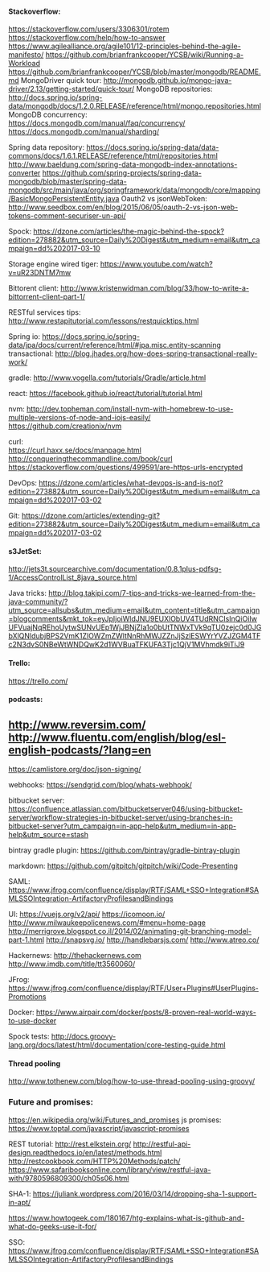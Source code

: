 

#### Stackoverflow:

https://stackoverflow.com/users/3306301/rotem
https://stackoverflow.com/help/how-to-answer
https://www.agilealliance.org/agile101/12-principles-behind-the-agile-manifesto/
https://github.com/brianfrankcooper/YCSB/wiki/Running-a-Workload
https://github.com/brianfrankcooper/YCSB/blob/master/mongodb/README.md
MongoDriver quick tour: http://mongodb.github.io/mongo-java-driver/2.13/getting-started/quick-tour/
MongoDB repositories: http://docs.spring.io/spring-data/mongodb/docs/1.2.0.RELEASE/reference/html/mongo.repositories.html
MongoDB concurrency: https://docs.mongodb.com/manual/faq/concurrency/
https://docs.mongodb.com/manual/sharding/

Spring data repository: https://docs.spring.io/spring-data/data-commons/docs/1.6.1.RELEASE/reference/html/repositories.html
http://www.baeldung.com/spring-data-mongodb-index-annotations-converter
https://github.com/spring-projects/spring-data-mongodb/blob/master/spring-data-mongodb/src/main/java/org/springframework/data/mongodb/core/mapping/BasicMongoPersistentEntity.java
Oauth2 vs jsonWebToken: http://www.seedbox.com/en/blog/2015/06/05/oauth-2-vs-json-web-tokens-comment-securiser-un-api/

Spock: https://dzone.com/articles/the-magic-behind-the-spock?edition=278882&utm_source=Daily%20Digest&utm_medium=email&utm_campaign=dd%202017-03-10

Storage engine wired tiger: https://www.youtube.com/watch?v=uR23DNTM7mw

Bittorent client: 
http://www.kristenwidman.com/blog/33/how-to-write-a-bittorrent-client-part-1/

RESTful services tips: http://www.restapitutorial.com/lessons/restquicktips.html

Spring io: https://docs.spring.io/spring-data/jpa/docs/current/reference/html/#jpa.misc.entity-scanning
transactional: http://blog.jhades.org/how-does-spring-transactional-really-work/

gradle: http://www.vogella.com/tutorials/Gradle/article.html

react: https://facebook.github.io/react/tutorial/tutorial.html


nvm: 
http://dev.topheman.com/install-nvm-with-homebrew-to-use-multiple-versions-of-node-and-iojs-easily/
https://github.com/creationix/nvm

curl:  
https://curl.haxx.se/docs/manpage.html
http://conqueringthecommandline.com/book/curl
https://stackoverflow.com/questions/499591/are-https-urls-encrypted

DevOps:
https://dzone.com/articles/what-devops-is-and-is-not?edition=273882&utm_source=Daily%20Digest&utm_medium=email&utm_campaign=dd%202017-03-02

Git:
https://dzone.com/articles/extending-git?edition=273882&utm_source=Daily%20Digest&utm_medium=email&utm_campaign=dd%202017-03-02

#### s3JetSet:

http://jets3t.sourcearchive.com/documentation/0.8.1plus-pdfsg-1/AccessControlList_8java_source.html


Java tricks: http://blog.takipi.com/7-tips-and-tricks-we-learned-from-the-java-community/?utm_source=allsubs&utm_medium=email&utm_content=title&utm_campaign=blogcomments&mkt_tok=eyJpIjoiWldJNU9EUXlObUV4TUdRNCIsInQiOiIwUFVuajNqREhoUytwSUNvUEp1WjJBNjZIa1o0bUtTNWxTVk9qTU0zejc0d0JGbXlQNldubjBPS2VmK1ZlOWZmZWltNnRhMWJZZnJjSzlESWYrYVZJZGM4TFc2N3dvS0NBeWtWNDQwK2d1WVBuaTFKUFA3Tjc1QjV1MVhmdk9iTiJ9

#### Trello:

https://trello.com/

#### podcasts:

http://www.reversim.com/
http://www.fluentu.com/english/blog/esl-english-podcasts/?lang=en
----------

https://camlistore.org/doc/json-signing/


webhooks:  https://sendgrid.com/blog/whats-webhook/

bitbucket server: https://confluence.atlassian.com/bitbucketserver046/using-bitbucket-server/workflow-strategies-in-bitbucket-server/using-branches-in-bitbucket-server?utm_campaign=in-app-help&utm_medium=in-app-help&utm_source=stash

bintray gradle plugin: https://github.com/bintray/gradle-bintray-plugin

markdown:  https://github.com/gitpitch/gitpitch/wiki/Code-Presenting

SAML:
https://www.jfrog.com/confluence/display/RTF/SAML+SSO+Integration#SAMLSSOIntegration-ArtifactoryProfilesandBindings


UI: 
https://vuejs.org/v2/api/
https://icomoon.io/
http://www.milwaukeepolicenews.com/#menu=home-page
http://merrigrove.blogspot.co.il/2014/02/animating-git-branching-model-part-1.html
http://snapsvg.io/
http://handlebarsjs.com/
http://www.atreo.co/

Hackernews:
http://thehackernews.com
http://www.imdb.com/title/tt3560060/

JFrog:
https://www.jfrog.com/confluence/display/RTF/User+Plugins#UserPlugins-Promotions

Docker:
https://www.airpair.com/docker/posts/8-proven-real-world-ways-to-use-docker

Spock tests:
http://docs.groovy-lang.org/docs/latest/html/documentation/core-testing-guide.html

#### Thread pooling

http://www.tothenew.com/blog/how-to-use-thread-pooling-using-groovy/

### Future and promises:
https://en.wikipedia.org/wiki/Futures_and_promises
js promises:   https://www.toptal.com/javascript/javascript-promises


REST tutorial: http://rest.elkstein.org/
http://restful-api-design.readthedocs.io/en/latest/methods.html
http://restcookbook.com/HTTP%20Methods/patch/
https://www.safaribooksonline.com/library/view/restful-java-with/9780596809300/ch05s06.html

SHA-1: 
https://juliank.wordpress.com/2016/03/14/dropping-sha-1-support-in-apt/


https://www.howtogeek.com/180167/htg-explains-what-is-github-and-what-do-geeks-use-it-for/

SSO:
https://www.jfrog.com/confluence/display/RTF/SAML+SSO+Integration#SAMLSSOIntegration-ArtifactoryProfilesandBindings

